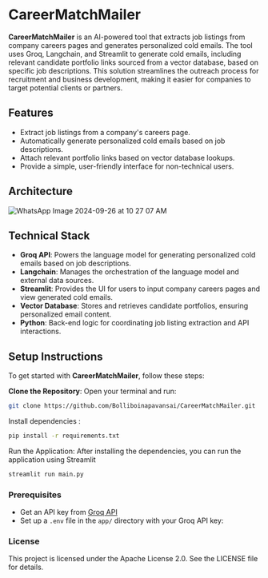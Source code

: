 # CareerMatchMailer

**CareerMatchMailer** is an AI-powered tool that extracts job listings from company careers pages and generates personalized cold emails. The tool uses Groq, Langchain, and Streamlit to generate cold emails, including relevant candidate portfolio links sourced from a vector database, based on specific job descriptions. This solution streamlines the outreach process for recruitment and business development, making it easier for companies to target potential clients or partners.

## Features

- Extract job listings from a company's careers page.
- Automatically generate personalized cold emails based on job descriptions.
- Attach relevant portfolio links based on vector database lookups.
- Provide a simple, user-friendly interface for non-technical users.

## Architecture

![WhatsApp Image 2024-09-26 at 10 27 07 AM](https://github.com/user-attachments/assets/03a4d747-68ed-4ff1-8075-120c7faf4030)


## Technical Stack

- **Groq API**: Powers the language model for generating personalized cold emails based on job descriptions.
- **Langchain**: Manages the orchestration of the language model and external data sources.
- **Streamlit**: Provides the UI for users to input company careers pages and view generated cold emails.
- **Vector Database**: Stores and retrieves candidate portfolios, ensuring personalized email content.
- **Python**: Back-end logic for coordinating job listing extraction and API interactions.


## Setup Instructions

To get started with **CareerMatchMailer**, follow these steps:

**Clone the Repository**:
   Open your terminal and run:
   ```bash
   git clone https://github.com/Bolliboinapavansai/CareerMatchMailer.git
```

Install dependencies :

```bash
pip install -r requirements.txt

```
Run the Application: After installing the dependencies, you can run the application using Streamlit
```bash
streamlit run main.py
```


### Prerequisites
- Get an API key from [Groq API](https://console.groq.com/keys)
- Set up a `.env` file in the `app/` directory with your Groq API key:
### License
This project is licensed under the Apache License 2.0. See the LICENSE file for details.
